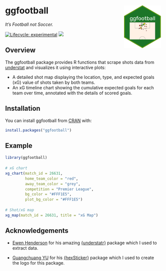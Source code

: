 
<!-- README.md is generated from README.Rmd. Please edit that file -->

# ggfootball <img src="inst/figures/logo.png" align="right" height="138"/>

*It’s Football not Soccer.*

<!-- badges: start -->

[![Lifecycle:
experimental](https://img.shields.io/badge/lifecycle-experimental-orange.svg)](https://lifecycle.r-lib.org/articles/stages.html#experimental)
[![](https://cranlogs.r-pkg.org/badges/ggfootball)](https://cran.r-project.org/package=ggfootball)
<!-- badges: end -->

## Overview

The ggfootball package provides R functions that scrape shots data from
[understat](https://understat.com/) and visualizes it using interactive
plots:

- A detailed shot map displaying the location, type, and expected goals
  (xG) value of shots taken by both teams.
- An xG timeline chart showing the cumulative expected goals for each
  team over time, annotated with the details of scored goals.

## Installation

You can install ggfootball from
[CRAN](https://cran.r-project.org/package=ggfootball) with:

``` r
install.packages("ggfootball")
```

## Example

``` r
library(ggfootball)

# xG chart
xg_chart(match_id = 26631, 
         home_team_color = "red", 
         away_team_color = "grey", 
         competition = "Premier League",
         bg_color = "#FFF1E5",
         plot_bg_color = "#FFF1E5")

# Shot/xG map
xg_map(match_id = 26631, title = "xG Map")
```

## Acknowledgements

- [Ewen Henderson](https://ewen.io/) for his amazing
  [{understatr}](https://ewenme.github.io/understatr/) package which I
  used to extract data.

- [Guangchuang YU](https://yulab-smu.top/) for his
  [{hexSticker}](https://github.com/GuangchuangYu/hexSticker) package
  which I used to create the logo for this package.
